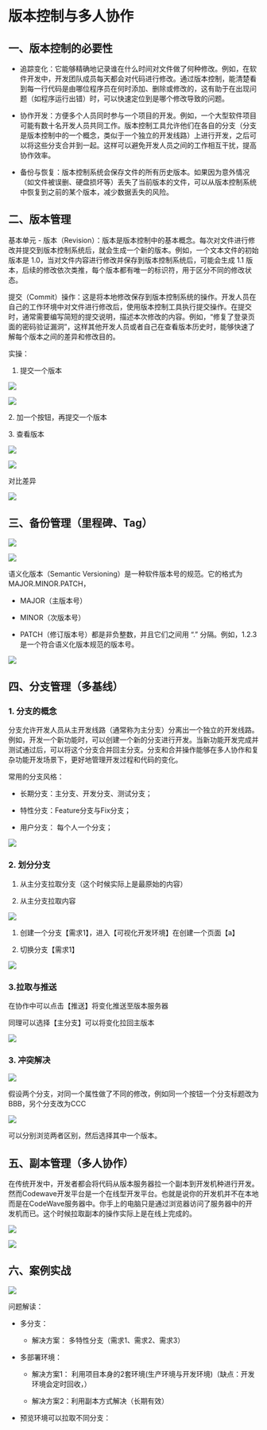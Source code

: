 # 版本控制与多人协作
## 一、版本控制的必要性

- 追踪变化：它能够精确地记录谁在什么时间对文件做了何种修改。例如，在软件开发中，开发团队成员每天都会对代码进行修改。通过版本控制，能清楚看到每一行代码是由哪位程序员在何时添加、删除或修改的，这有助于在出现问题（如程序运行出错）时，可以快速定位到是哪个修改导致的问题。

- 协作开发：方便多个人员同时参与一个项目的开发。例如，一个大型软件项目可能有数十名开发人员共同工作。版本控制工具允许他们在各自的分支（分支是版本控制中的一个概念，类似于一个独立的开发线路）上进行开发，之后可以将这些分支合并到一起。这样可以避免开发人员之间的工作相互干扰，提高协作效率。

- 备份与恢复：版本控制系统会保存文件的所有历史版本。如果因为意外情况（如文件被误删、硬盘损坏等）丢失了当前版本的文件，可以从版本控制系统中恢复到之前的某个版本，减少数据丢失的风险。

## 二、版本管理

基本单元 - 版本（Revision）：版本是版本控制中的基本概念。每次对文件进行修改并提交到版本控制系统后，就会生成一个新的版本。例如，一个文本文件的初始版本是 1.0，当对文件内容进行修改并保存到版本控制系统后，可能会生成 1.1 版本，后续的修改依次类推，每个版本都有唯一的标识符，用于区分不同的修改状态。

提交（Commit）操作：这是将本地修改保存到版本控制系统的操作。开发人员在自己的工作环境中对文件进行修改后，使用版本控制工具执行提交操作。在提交时，通常需要编写简短的提交说明，描述本次修改的内容。例如，“修复了登录页面的密码验证漏洞”，这样其他开发人员或者自己在查看版本历史时，能够快速了解每个版本之间的差异和修改目的。

实操：

1. 提交一个版本

![]( assets/1756201527599743.png)

![]( assets/1756201527600333.png)

2\. 加一个按钮，再提交一个版本

3\. 查看版本

![]( assets/1756201527600293.png)

![]( assets/1756201527600814.png)

对比差异

![]( assets/1756201527600592.png)

## 三、备份管理（里程碑、Tag）

![]( assets/1756201527600557.png)

![]( assets/1756201527601609.png)

语义化版本（Semantic Versioning）是一种软件版本号的规范。它的格式为MAJOR.MINOR.PATCH，

- MAJOR（主版本号）

- MINOR（次版本号）

- PATCH（修订版本号）都是非负整数，并且它们之间用 “.” 分隔。例如，1.2.3是一个符合语义化版本规范的版本号。

![]( assets/1756201527601537.png)

## 四、分支管理（多基线）

### 1\. 分支的概念

分支允许开发人员从主开发线路（通常称为主分支）分离出一个独立的开发线路。例如，开发一个新功能时，可以创建一个新的分支进行开发。当新功能开发完成并测试通过后，可以将这个分支合并回主分支。分支和合并操作能够在多人协作和复杂功能开发场景下，更好地管理开发过程和代码的变化。

常用的分支风格：

- 长期分支：主分支、开发分支、测试分支；

- 特性分支：Feature分支与Fix分支；

- 用户分支： 每个人一个分支；

![]( assets/1756201527601366.png)

### 2\. 划分分支

1. 从主分支拉取分支（这个时候实际上是最原始的内容）

2. 从主分支拉取内容

![]( assets/1756201527602183.png)

1. 创建一个分支【需求1】，进入【可视化开发环境】在创建一个页面【a】

2. 切换分支【需求1】

![]( assets/1756201527602684.png)

### 3.拉取与推送

在协作中可以点击【推送】将变化推送至版本服务器

同理可以选择【主分支】可以将变化拉回主版本

![]( assets/1756201527602792.png)

### 3\. 冲突解决

![]( assets/1756201527602343.png)

假设两个分支，对同一个属性做了不同的修改，例如同一个按钮一个分支标题改为BBB，另个分支改为CCC

![]( assets/1756201527602639.png)

可以分别浏览两者区别，然后选择其中一个版本。

## 五、副本管理（多人协作）

在传统开发中，开发者都会将代码从版本服务器拉一个副本到开发机种进行开发。然而Codewave开发平台是一个在线型开发平台。也就是说你的开发机并不在本地而是在CodeWave服务器中。你手上的电脑只是通过浏览器访问了服务器中的开发机而已。这个时候拉取副本的操作实际上是在线上完成的。

![]( assets/1756201527603700.png)

![]( assets/1756201527603692.png)

## 六、案例实战

![]( assets/1756201527603410.png)

问题解读：

- 多分支：

  - 解决方案： 多特性分支（需求1、需求2、需求3）

- 多部署环境：

  - 解决方案1： 利用项目本身的2套环境(生产环境与开发环境)（缺点：开发环境会定时回收，）

  - 解决方案2：利用副本方式解决（长期有效）

- 预览环境可以拉取不同分支：